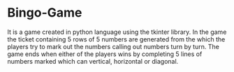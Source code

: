 # Bingo-Game
It is a game created in python language using the tkinter library.
In the game the ticket containing 5 rows of 5 numbers are generated from the which the players try to 
mark out the numbers calling out numbers turn by turn. 
The game ends when either of the players wins by completing 5 lines of numbers marked which can vertical,
horizontal or diagonal.
